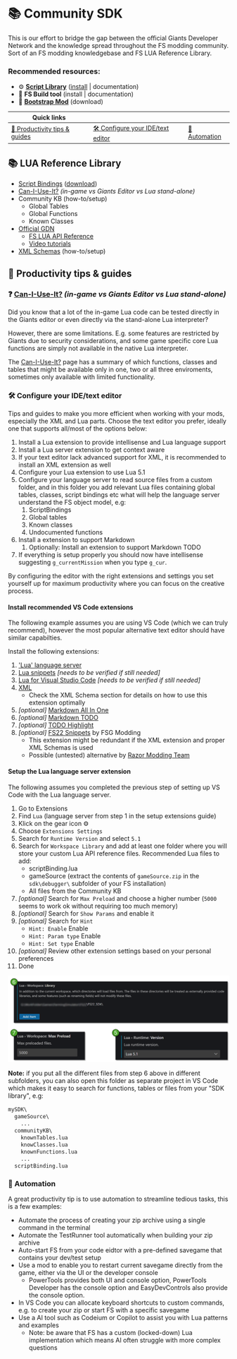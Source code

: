 # 📚 Community SDK
This is our effort to bridge the gap between the official Giants Developer Network and the knowledge spread throughout the FS modding community. Sort of an FS modding knowledgebase and FS LUA Reference Library.

### Recommended resources:
- ⚙️ **[Script Library](https://github.com/open-modding-alliance/ScriptLibrary)** ([install](https://github.com/open-modding-alliance/ScriptLibrary?tab=readme-ov-file#installation) | documentation)
- 🧰 **FS Build tool** (install | documentation)
- 🎁 **[Bootstrap Mod](https://github.com/open-modding-alliance/BootstrapMod)** (download)


| Quick links | | |
|-------------|-|-|
| [🧙 Productivity tips & guides](https://github.com/open-modding-alliance/CommunitySDK?tab=readme-ov-file#-productivity-tips--guides) | [🛠️ Configure your IDE/text editor](https://github.com/open-modding-alliance/CommunitySDK?tab=readme-ov-file#%EF%B8%8F-configure-your-idetext-editor) | [🤖 Automation](https://github.com/open-modding-alliance/CommunitySDK?tab=readme-ov-file#-automation) |


## 📚 LUA Reference Library
<!-- 
- FS Lua Explained 
- Undocumented functions
- -->
  - [Script Bindings](ScriptBinding.md) ([download](https://raw.githubusercontent.com/open-modding-alliance/CommunitySDK/main/scriptBinding.lua)) 
  - [Can-I-Use-It?](https://github.com/open-modding-alliance/CommunitySDK?tab=readme-ov-file#-can-i-use-it-in-game-vs-giants-editor-vs-lua-stand-alone) _(in-game vs Giants Editor vs Lua stand-alone)_
  - Community KB (how-to/setup)
    - Global Tables
    - Global Functions
    - Known Classes
  - [Official GDN](https://gdn.giants-software.com/)
    - [FS LUA API Reference](https://gdn.giants-software.com/documentation_scripting_fs22.php)
    - [Video tutorials](https://gdn.giants-software.com/videoTutorials2.php)
  - [XML Schemas](https://validation.gdn.giants-software.com/xml/fs22/1.11.0.0/) (how-to/setup)


## 🧙 **Productivity tips & guides**


### ❓ [Can-I-Use-It?](Can-I-Use-It.md) _(in-game vs Giants Editor vs Lua stand-alone)_

Did you know that a lot of the in-game Lua code can be tested directly in the Giants editor or even directly via the stand-alone Lua interpreter? 

However, there are some limitations. E.g. some features are restricted by Giants due to security considerations, and some game specific core Lua functions are simply not available in the native Lua interpreter.

The [Can-I-Use-It?](Can-I-Use-It.md) page has a summary of which functions, classes and tables that might be available only in one, two or all three enviroments, sometimes only available with limited functionality.


### 🛠️ Configure your IDE/text editor
Tips and guides to make you more efficient when working with your mods, especially the XML and Lua parts. Choose the text editor you prefer, ideally one that supports all/most of the options below:

1. Install a Lua extension to provide intellisense and Lua language support
2. Install a Lua server extension to get context aware 
3. If your text editor lack advanced support for XML, it is recommended to install an XML extension as well
4. Configure your Lua extension to use Lua 5.1
5. Configure your language server to read source files from a custom folder, and in this folder you add relevant Lua files containing global tables, classes, script bindings etc what will help the language server understand the FS object model, e.g:
   1. ScriptBindings
   2. Global tables
   3. Known classes
   4. Undocumented functions
6. Install a extension to support Markdown
   1. Optionally: Install an extension to support Markdown TODO
7. If everything is setup properly you should now have intellisense suggesting `g_currentMission` when you type `g_cur`.

By configuring the editor with the right extensions and settings you set yourself up for maximum productivity where you can focus on the creative process.

#### Install recommended VS Code extensions
The following example assumes you are using VS Code (which we can truly recommend), however the most popular alternative text editor should have similar capabilties. 

Install the following extensions:
1. ['Lua' language server](https://marketplace.visualstudio.com/items?itemName=sumneko.lua)
2. [Lua snippets](https://marketplace.visualstudio.com/items?itemName=keyring.Lua) _[needs to be verified if still needed]_
3. [Lua for Visual Studio Code](https://marketplace.visualstudio.com/items?itemName=gccfeli.vscode-lua) _[needs to be verified if still needed]_
4. [XML](https://marketplace.visualstudio.com/items?itemName=redhat.vscode-xml)
   - Check the XML Schema section for details on how to use this extension optimally
5. _[optional]_ [Markdown All In One](https://marketplace.visualstudio.com/items?itemName=yzhang.markdown-all-in-one)
6. _[optional]_ [Markdown TODO](https://marketplace.visualstudio.com/items?itemName=fabiospampinato.vscode-markdown-todo)
7. _[optional]_ [TODO Highlight](https://marketplace.visualstudio.com/items?itemName=wayou.vscode-todo-highlight)
8. _[optional]_ [FS22 Snippets](https://marketplace.visualstudio.com/items?itemName=FSGModding.fs22-snippets) by FSG Modding
   - This extension might be redundant if the XML extension and proper XML Schemas is used
   - Possible (untested) alternative by [Razor Modding Team](https://marketplace.visualstudio.com/items?itemName=RazorModdingTeam.fs22-vscode-snippets)


#### Setup the Lua language server extension
The following assumes you completed the previous step of setting up VS Code with the Lua language server. 

1. Go to Extensions
2. Find `Lua` (language server from step 1 in the setup extensions guide)
3. Klick on the gear icon ⚙️
4. Choose `Extensions Settings`
5. Search for `Runtime Version` and select `5.1`
6.  Search for `Workspace Library` and add at least one folder where you will store your custom Lua API reference files. Recommended Lua files to add:
    - scriptBinding.lua
    - gameSource (extract the contents of `gameSource.zip` in the `sdk\debugger\` subfolder of your FS installation)
    - All files from the Community KB
7. _[optional]_ Search for `Max Preload` and choose a higher number (`5000` seems to work ok without requiring too much memory)
8. _[optional]_ Search for `Show Params` and enable it
9. _[optional]_ Search for `Hint`
   - `Hint: Enable` Enable 
   - `Hint: Param type` Enable 
   - `Hint: Set type` Enable 
10. _[optional]_ Review other extension settings based on your personal preferences
11. Done

![alt text](OMA_SetupLuaLanguageServer.png)

**Note:** if you put all the different files from step 6 above in different subfolders, you can also open this folder as separate project in VS Code which makes it easy to search for functions, tables or files from your "SDK library", e.g:
```
mySDK\
  gameSource\
    ...
  communityKB\
    knownTables.lua
    knowClasses.lua
    knownFunctions.lua
    ...
  scriptBinding.lua
```

### 🤖 Automation 
A great productivity tip is to use automation to streamline tedious tasks, this is a few examples:

- Automate the process of creating your zip archive using a single command in the terminal
- Automate the TestRunner tool automatically when building your zip archive
- Auto-start FS from your code eidtor with a pre-defined savegame that contains your dev/test setup
- Use a mod to enable you to restart current savegame directly from the game, either via the UI or the developer console
  - PowerTools provides both UI and console option, PowerTools Developer has the console option and EasyDevControls also provide the console option.
- In VS Code you can allocate keyboard shortcuts to custom commands, e.g. to create your zip or start FS with a specific savegame
- Use a AI tool such as Codeium or Copilot to assist you with Lua patterns and examples
  - Note: be aware that FS has a custom (locked-down) Lua implementation which means AI often struggle with more complex questions